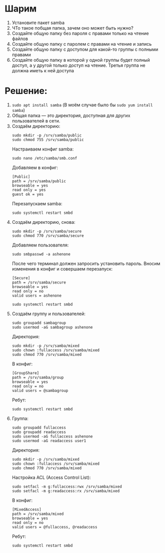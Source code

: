 
# Шарим


1. Установите пакет samba
2. ЧТо такое побщая папка, зачем оно может быть нужно?
3. Создайте общую папку без пароля с правами только на чтение файлов
4. Создайте общую папку с паролем с правами на чтение и запись
5. Создайте общую папку с доступом для какой-то группы с полными правами
6. Создайте общую папку в которой у одной группы будет полный доступ, а у другой только доступ на чтение.
Третья группа не должна иметь к ней доступа


# Решение:
1. ```sudo apt install samba```
   (В моём случае было бы ```sudo yum install samba```)
2. Общая папка — это директория, доступная для других пользователей в сети.
3. Создаём директорию:
   ```
   sudo mkdir -p /srv/samba/public
   sudo chmod 755 /srv/samba/public
   ```
   Настраиваем конфиг samba:
   ```
   sudo nano /etc/samba/smb.conf
   ```
   Добавляем в конфиг:
   ```
   [Public]
   path = /srv/samba/public
   browseable = yes
   read only = yes
   guest ok = yes
   ```
   Перезапускаем samba:
   ```
   sudo systemctl restart smbd
   ```
4. Создаём директорию, снова:
   ```
   sudo mkdir -p /srv/samba/secure
   sudo chmod 770 /srv/samba/secure
   ```
   Добавляем пользователя:
   ```
   sudo smbpasswd -a ashenone
   ```
   После чего терминал должен запросить установить пароль.
   Вносим изменения в конфиг и совершаем перезапуск:
   ```
   [Secure]
   path = /srv/samba/secure
   browseable = yes
   read only = no
   valid users = ashenone
   ```
   ```
   sudo systemctl restart smbd
   ```
5. Создаём группу и пользователей:
   ```
   sudo groupadd sambagroup
   sudo usermod -aG sambagroup ashenone
   ```
   Директория:
   ```
   sudo mkdir -p /srv/samba/mixed
   sudo chown :fullaccess /srv/samba/mixed
   sudo chmod 770 /srv/samba/mixed
   ```
   В конфиг:
   ```
   [GroupShare]
   path = /srv/samba/group
   browseable = yes
   read only = no
   valid users = @sambagroup
   ```
   Ребут:
   ```
   sudo systemctl restart smbd
   ```
6. Группа:
   ```
   sudo groupadd fullaccess
   sudo groupadd readaccess
   sudo usermod -aG fullaccess ashenone
   sudo usermod -aG readaccess user1
   ```
   Директория:
   ```
   sudo mkdir -p /srv/samba/mixed
   sudo chown :fullaccess /srv/samba/mixed
   sudo chmod 770 /srv/samba/mixed
   ```
   Настройка ACL (Access Control List):
   ```
   sudo setfacl -m g:fullaccess:rwx /srv/samba/mixed
   sudo setfacl -m g:readaccess:rx /srv/samba/mixed
   ```
   В конфиг:
   ```
   [MixedAccess]
   path = /srv/samba/mixed
   browseable = yes
   read only = no
   valid users = @fullaccess, @readaccess
   ```
   Ребут:
   ```
   sudo systemctl restart smbd
   ```
